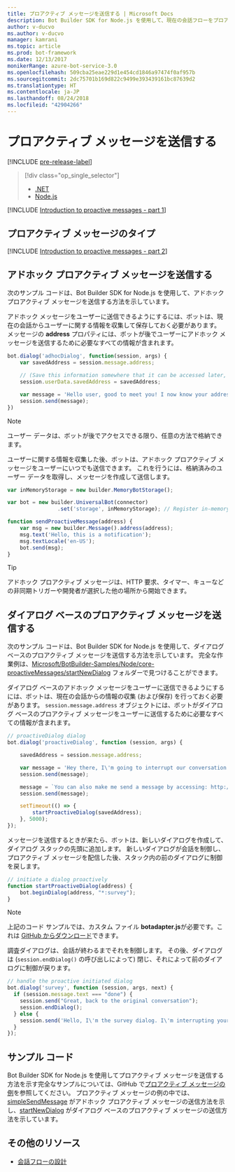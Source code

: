 ```yaml
---
title: プロアクティブ メッセージを送信する | Microsoft Docs
description: Bot Builder SDK for Node.js を使用して、現在の会話フローをプロアクティブ メッセージで中断する方法について説明します
author: v-ducvo
ms.author: v-ducvo
manager: kamrani
ms.topic: article
ms.prod: bot-framework
ms.date: 12/13/2017
monikerRange: azure-bot-service-3.0
ms.openlocfilehash: 509cba25eae229d1e454cd1846a97474f0af957b
ms.sourcegitcommit: 2dc75701b169d822c9499e393439161bc87639d2
ms.translationtype: HT
ms.contentlocale: ja-JP
ms.lasthandoff: 08/24/2018
ms.locfileid: "42904266"
---
```

# <a name="send-proactive-messages"></a>プロアクティブ メッセージを送信する
[!INCLUDE [pre-release-label](../includes/pre-release-label-v3.md)]

> [!div class="op_single_selector"]
> - [.NET](../dotnet/bot-builder-dotnet-proactive-messages.md)
> - [Node.js](../nodejs/bot-builder-nodejs-proactive-messages.md)

[!INCLUDE [Introduction to proactive messages - part 1](../includes/snippet-proactive-messages-intro-1.md)]

## <a name="types-of-proactive-messages"></a>プロアクティブ メッセージのタイプ

[!INCLUDE [Introduction to proactive messages - part 2](../includes/snippet-proactive-messages-intro-2.md)]

## <a name="send-an-ad-hoc-proactive-message"></a>アドホック プロアクティブ メッセージを送信する

次のサンプル コードは、Bot Builder SDK for Node.js を使用して、アドホック プロアクティブ メッセージを送信する方法を示しています。

アドホック メッセージをユーザーに送信できるようにするには、ボットは、現在の会話からユーザーに関する情報を収集して保存しておく必要があります。 メッセージの **address** プロパティには、ボットが後でユーザーにアドホック メッセージを送信するために必要なすべての情報が含まれます。 

```javascript
bot.dialog('adhocDialog', function(session, args) {
    var savedAddress = session.message.address;

    // (Save this information somewhere that it can be accessed later, such as in a database, or session.userData)
    session.userData.savedAddress = savedAddress;

    var message = 'Hello user, good to meet you! I now know your address and can send you notifications in the future.';
    session.send(message);
})
```

> [!NOTE]
> ユーザー データは、ボットが後でアクセスできる限り、任意の方法で格納できます。

ユーザーに関する情報を収集した後、ボットは、アドホック プロアクティブ メッセージをユーザーにいつでも送信できます。 これを行うには、格納済みのユーザー データを取得し、メッセージを作成して送信します。

```javascript
var inMemoryStorage = new builder.MemoryBotStorage();

var bot = new builder.UniversalBot(connector)
                .set('storage', inMemoryStorage); // Register in-memory storage 

function sendProactiveMessage(address) {
    var msg = new builder.Message().address(address);
    msg.text('Hello, this is a notification');
    msg.textLocale('en-US');
    bot.send(msg);
}
```

> [!TIP]
> アドホック プロアクティブ メッセージは、HTTP 要求、タイマー、キューなどの非同期トリガーや開発者が選択した他の場所から開始できます。

## <a name="send-a-dialog-based-proactive-message"></a>ダイアログ ベースのプロアクティブ メッセージを送信する

次のサンプル コードは、Bot Builder SDK for Node.js を使用して、ダイアログ ベースのプロアクティブ メッセージを送信する方法を示しています。 完全な作業例は、[Microsoft/BotBuilder-Samples/Node/core-proactiveMessages/startNewDialog](https://github.com/Microsoft/BotBuilder-Samples/tree/master/Node/core-proactiveMessages/startNewDialog) フォルダーで見つけることができます。

ダイアログ ベースのアドホック メッセージをユーザーに送信できるようにするには、ボットは、現在の会話からの情報の収集 (および保存) を行っておく必要があります。 `session.message.address` オブジェクトには、ボットがダイアログ ベースのプロアクティブ メッセージをユーザーに送信するために必要なすべての情報が含まれます。 

```javascript
// proactiveDialog dialog
bot.dialog('proactiveDialog', function (session, args) {

    savedAddress = session.message.address;

    var message = 'Hey there, I\'m going to interrupt our conversation and start a survey in five seconds...';
    session.send(message);

    message = `You can also make me send a message by accessing: http://localhost:${server.address().port}/api/CustomWebApi`;
    session.send(message);

    setTimeout(() => {
        startProactiveDialog(savedAddress);
    }, 5000);
});
```

メッセージを送信するときが来たら、ボットは、新しいダイアログを作成して、ダイアログ スタックの先頭に追加します。 新しいダイアログが会話を制御し、プロアクティブ メッセージを配信した後、スタック内の前のダイアログに制御を戻します。 

```javascript
// initiate a dialog proactively 
function startProactiveDialog(address) {
    bot.beginDialog(address, "*:survey");
}
```

> [!NOTE]
> 上記のコード サンプルでは、カスタム ファイル **botadapter.js**が必要です。これは [GitHub からダウンロード](https://github.com/Microsoft/BotBuilder-Samples/blob/master/Node/core-proactiveMessages/startNewDialog/botadapter.js)できます。

調査ダイアログは、会話が終わるまでそれを制御します。 その後、ダイアログは (`session.endDialog()` の呼び出しによって) 閉じ、それによって前のダイアログに制御が戻ります。 


```javascript
// handle the proactive initiated dialog
bot.dialog('survey', function (session, args, next) {
  if (session.message.text === "done") {
    session.send("Great, back to the original conversation");
    session.endDialog();
  } else {
    session.send('Hello, I\'m the survey dialog. I\'m interrupting your conversation to ask you a question. Type "done" to resume');
  }
});
```

## <a name="sample-code"></a>サンプル コード

Bot Builder SDK for Node.js を使用してプロアクティブ メッセージを送信する方法を示す完全なサンプルについては、GitHub で<a href="https://github.com/Microsoft/BotBuilder-Samples/tree/master/Node/core-proactiveMessages" target="_blank">プロアクティブ メッセージの例</a>を参照してください。 プロアクティブ メッセージの例の中では、<a href="https://github.com/Microsoft/BotBuilder-Samples/tree/master/Node/core-proactiveMessages/simpleSendMessage" target="_blank">simpleSendMessage</a> がアドホック プロアクティブ メッセージの送信方法を示し、<a href="https://github.com/Microsoft/BotBuilder-Samples/tree/master/Node/core-proactiveMessages/startNewDialog" target="_blank">startNewDialog</a> がダイアログ ベースのプロアクティブ メッセージの送信方法を示しています。

## <a name="additional-resources"></a>その他のリソース

- [会話フローの設計](../bot-service-design-conversation-flow.md)
